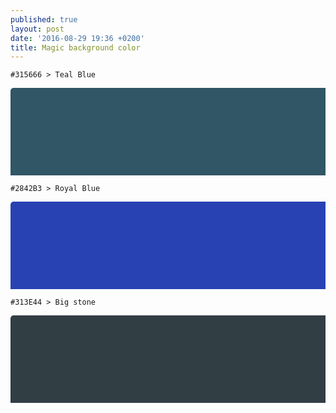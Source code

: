 ```yaml
---
published: true
layout: post
date: '2016-08-29 19:36 +0200'
title: Magic background color
---
```

    
    #315666 > Teal Blue
    
 <svg width="720" height="200">
  <rect width="720" height="200" rx="5" ry="5" 
  style="fill:#315666" />
</svg> 

    #2842B3 > Royal Blue
    
 <svg width="720" height="200">
  <rect width="720" height="200" rx="5" ry="5" 
  style="fill:#2842B3" />
</svg> 

    #313E44 > Big stone
    
 <svg width="720" height="200">
  <rect width="720" height="200" rx="5" ry="5" 
  style="fill:#313E44" />
</svg> 
